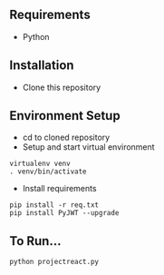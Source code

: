 ## Requirements
- Python

## Installation
- Clone this repository

## Environment Setup
- cd to cloned repository
- Setup and start virtual environment
```
virtualenv venv
. venv/bin/activate
```
- Install requirements
```
pip install -r req.txt
pip install PyJWT --upgrade
```

## To Run...
```
python projectreact.py
```
